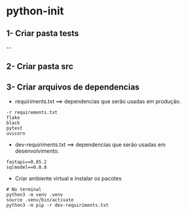 # python-init

## 1- Criar pasta tests
 --

## 2- Criar pasta src


## 3- Criar arquivos de dependencias
  - requiriments.txt ==> dependencias que serão usadas em produção.
  ```
  -r requirements.txt
  flake
  black
  pytest
  uvicorn
  ```
 
  - dev-requiriments.txt ==> dependencias que serão usadas em desenvolvimento.
  ```
  fastapi==0.85.2
  sqlmodel==0.0.8
  ```
  
  - Criar ambiente virtual e instalar os pacotes
  ```
  # No terminal
  python3 -m venv .venv
  source .venv/bin/activate
  python3 -m pip -r dev-requiriments.txt
  ```
